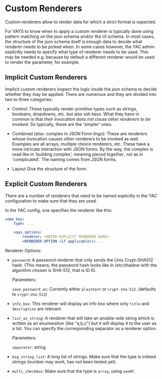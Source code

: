 
# Custom Renderers
Custom renderers allow to render data for which a strict format is expected.


For VAYS to know when to apply a custom renderer is typically done using pattern matching on the json schema and/or the UI schema.
In most cases, the structure of the json schema itself is enough data to decide what renderer needs to be picked when. In some cases however, the YAC admin explicitly needs to specify what type of renderer needs to be used. This may be needed e.g. because by default a different renderer would be used to render the parameter, for example.


## Implicit Custom Renderers

Implicit custom renderers inspect the logic inside the json schema to decide whether they may be applied.
There are numerous and they are divided into two to three categories:

- Control: These typically render primitive types such as strings, booleans, dropdowns, etc. but also ssh keys. What they have in common is that *their invocation does not cause other renderers to be invoked*. So typically, these are the 'simpler' ones.

- Combined (also: complex in JSON Form lingo): These are renderers whose invocation causes other renderers to be invoked as well. Examples are all arrays, multiple choice renderers, etc. These have a more intricate interaction with JSON forms. By the way, the complex is read like in 'building complex', meaning *pieced together*, not as in 'complicated'. The naming comes from JSON forms.

- Layout Give the structure of the form.


## Explicit Custom Renderers


There are a number of renderers that need to be named explicitly in the YAC configuration to make sure that they are used.


In the YAC config, one specifies the renderer like this:

```yaml
some_key:
    type: ...

    vays_options:
        renderer: <ENTER EXPLICIT RENDERER HERE>
        <RENDERER OPTION (if applicable)>: ...
```


Renderer Options:
- `password`:           A password renderer that only sends the Unix Crypt-SHA512 hash. (This means, the password hash looks
                        like in /etc/shadow
                        with the algorithm chosen is SHA-512, that is ID 6).

    Parameters:
                        
    `save_password_as`: Currently either `plaintext` or `crypt-sha-512`. (defaults to `crypt-sha-512`)

- `info_box`:           This renderer will display an info box where only `title` and `description` are relevant.

- `list_as_string`:     A renderer that will take an ansible-side string which is written as an enumeration (like "a,b,c") 
                        but it will display it to the user as a list. You can specify the corresponding separator as a renderer option.

    Parameters:

    `separator`:        string

- `big_string_list`:    A long list of strings. Make sure that the type is indeed strings (number may work, 
                        has not been tested yet).

- `multi_checkbox`:     Make sure that the type is `array`, using `oneOf`.
